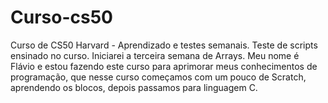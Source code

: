 # Curso-cs50
Curso de CS50 Harvard - Aprendizado e testes semanais.
Teste de scripts ensinado no curso. Iniciarei a terceira semana de Arrays.
Meu nome é Flávio e estou fazendo este curso para aprimorar meus conhecimentos de programação, que nesse curso começamos com um pouco de Scratch, aprendendo os blocos, depois passamos para linguagem C.
